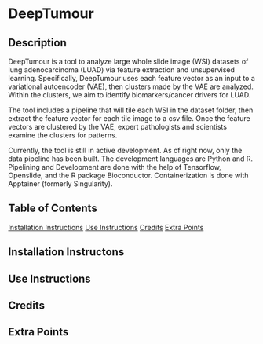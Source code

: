 # DeepTumour

## Description
DeepTumour is a tool to analyze large whole slide image (WSI) datasets of lung adenocarcinoma (LUAD) via feature extraction and unsupervised learning. Specifically, DeepTumour uses each feature vector as an input to a variational autoencoder (VAE), then clusters made by the VAE are analyzed. Within the clusters, we aim to identify biomarkers/cancer drivers for LUAD. 

The tool includes a pipeline that will tile each WSI in the dataset folder, then extract the feature vector for each tile image to a csv file. Once the feature vectors are clustered by the VAE, expert pathologists and scientists examine the clusters for patterns.

Currently, the tool is still in active development. As of right now, only the data pipeline has been built. The development languages are Python and R. Pipelining and Development are done with the help of Tensorflow, Openslide, and the R package Bioconductor. Containerization is done with Apptainer (formerly Singularity).

## Table of Contents
[Installation Instructions](#install)
[Use Instructions](#use)
[Credits](#credits)
[Extra Points](#extra)

## Installation Instructons <a name="install"></a>

## Use Instructions <a name="use"></a>

## Credits <a name="credits"></a>

## Extra Points <a name="extra"></a>
